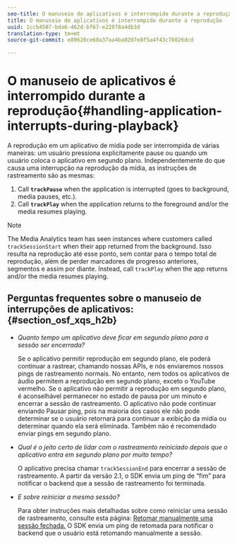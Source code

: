 ```yaml
---
seo-title: O manuseio de aplicativos é interrompido durante a reprodução
title: O manuseio de aplicativos é interrompido durante a reprodução
uuid: 1ccb4507-bda6-462d-bf67-e22978a4db3d
translation-type: tm+mt
source-git-commit: e89620ce60a37aa4ba0207e8f5a4f43c76026dcd

---
```



# O manuseio de aplicativos é interrompido durante a reprodução{#handling-application-interrupts-during-playback}

A reprodução em um aplicativo de mídia pode ser interrompida de várias maneiras: um usuário pressiona explicitamente pause ou quando um usuário coloca o aplicativo em segundo plano. Independentemente do que causa uma interrupção na reprodução da mídia, as instruções de rastreamento são as mesmas:

1. Call **`trackPause`** when the application is interrupted (goes to background, media pauses, etc.).
1. Call **`trackPlay`** when the application returns to the foreground and/or the media resumes playing.

>[!NOTE]
>
>The Media Analytics team has seen instances where customers called `trackSessionStart` when their app returned from the background. Isso resulta na reprodução até esse ponto, sem contar para o tempo total de reprodução, além de perder marcadores de progresso anteriores, segmentos e assim por diante. Instead, call `trackPlay` when the app returns and/or the media resumes playing.

## Perguntas frequentes sobre o manuseio de interrupções de aplicativos: {#section_osf_xqs_h2b}

* _Quanto tempo um aplicativo deve ficar em segundo plano para a sessão ser encerrada?_

   Se o aplicativo permitir reprodução em segundo plano, ele poderá continuar a rastrear, chamando nossas APIs, e nós enviaremos nossos pings de rastreamento normais. No entanto, nem todos os aplicativos de áudio permitem a reprodução em segundo plano, exceto o YouTube vermelho. Se o aplicativo não permitir a reprodução em segundo plano, é aconselhável permanecer no estado de pausa por um minuto e encerrar a sessão de rastreamento. O aplicativo não pode continuar enviando Pausar ping, pois na maioria dos casos ele não pode determinar se o usuário retornará para continuar a exibição da mídia ou determinar quando ela será eliminada. Também não é recomendado enviar pings em segundo plano.

* _Qual é o jeito certo de lidar com o rastreamento reiniciado depois que o aplicativo entra em segundo plano por muito tempo?_

   O aplicativo precisa chamar `trackSessionEnd` para encerrar a sessão de rastreamento. A partir da versão 2.1, o SDK envia um ping de “fim” para notificar o backend que a sessão de rastreamento foi terminada.

* _E sobre reiniciar a mesma sessão?_

   Para obter instruções mais detalhadas sobre como reiniciar uma sessão de rastreamento, consulte esta página: [Retomar manualmente uma sessão fechada.](/help/sdk-implement/cookbook/resuming-inactive.md) O SDK envia um ping de retomada para notificar o backend que o usuário está retomando manualmente a sessão.

